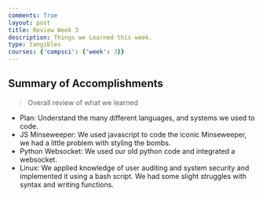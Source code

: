```yaml
---
comments: True
layout: post
title: Review Week 3
description: Things we Learned this week.
type: tangibles
courses: {'compsci': {'week': 3}}
---
```


## Summary of Accomplishments
> Overall review of what we learned
- Plan: Understand the many different languages, and systems we used to code.
- JS Minseweeper: We used javascript to code the iconic Minseweeper, we had a little problem with styling the bombs.
- Python Websocket: We used our old python code and integrated a websocket.
- Linux: We applied knowledge of user auditing and system security and implemented it using a bash script. We had some slight struggles with syntax and writing functions. 